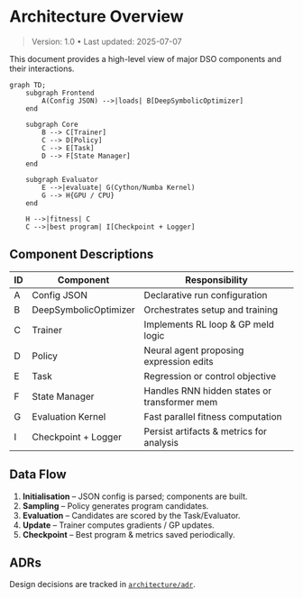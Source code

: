 # Architecture Overview

> Version: 1.0 • Last updated: 2025-07-07

This document provides a high-level view of major DSO components and their interactions.

```mermaid
graph TD;
    subgraph Frontend
        A(Config JSON) -->|loads| B[DeepSymbolicOptimizer]
    end

    subgraph Core
        B --> C[Trainer]
        C --> D[Policy]
        C --> E[Task]
        D --> F[State Manager]
    end

    subgraph Evaluator
        E -->|evaluate| G(Cython/Numba Kernel)
        G --> H{GPU / CPU}
    end

    H -->|fitness| C
    C -->|best program| I[Checkpoint + Logger]
```

## Component Descriptions

| ID  | Component             | Responsibility                               |
| --- | --------------------- | -------------------------------------------- |
| A   | Config JSON           | Declarative run configuration                |
| B   | DeepSymbolicOptimizer | Orchestrates setup and training              |
| C   | Trainer               | Implements RL loop & GP meld logic           |
| D   | Policy                | Neural agent proposing expression edits      |
| E   | Task                  | Regression or control objective              |
| F   | State Manager         | Handles RNN hidden states or transformer mem |
| G   | Evaluation Kernel     | Fast parallel fitness computation            |
| I   | Checkpoint + Logger   | Persist artifacts & metrics for analysis     |

## Data Flow

1. **Initialisation** – JSON config is parsed; components are built.
2. **Sampling** – Policy generates program candidates.
3. **Evaluation** – Candidates are scored by the Task/Evaluator.
4. **Update** – Trainer computes gradients / GP updates.
5. **Checkpoint** – Best program & metrics saved periodically.

## ADRs

Design decisions are tracked in [`architecture/adr`](adr/).
